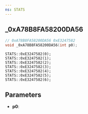 ```yaml
---
ns: STATS
---
```

## _0xA78B8FA58200DA56

```c
// 0xA78B8FA58200DA56 0xE3247582
void _0xA78B8FA58200DA56(int p0);
```

```
STATS::0xE3247582(0);  
STATS::0xE3247582(1);  
STATS::0xE3247582(2);  
STATS::0xE3247582(3);  
STATS::0xE3247582(4);  
STATS::0xE3247582(5);  
STATS::0xE3247582(6);  
```

## Parameters
* **p0**: 

